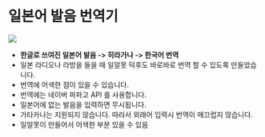 # 일본어 발음 번역기

![](https://i.ibb.co/7yBjjzM/image.png)
- **한글로 쓰여진 일본어 발음 -> 히라가나 -> 한국어 번역** 
- 일본 라디오나 라방을 들을 때 일알못 덕후도 바로바로 번역 할 수 있도록 만들었습니다.
- 번역에 어색한 점이 있을 수 있습니다.
- 번역에는 네이버 파파고 API 를 사용합니다.
- 일본어에 없는 발음을 입력하면 무시됩니다.
- 가타카나는 지원되지 않습니다. 따라서 외래어 입력시 번역이 매끄럽지 않습니다.
- 일알못이 만들어서 어색한 부분 있을 수 있음 
